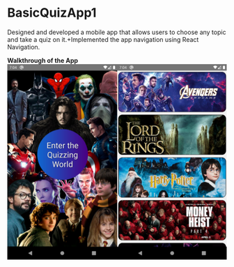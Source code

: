 # BasicQuizApp1
Designed and developed a mobile app that allows users to choose any topic and take a quiz on it.+Implemented the app navigation using React Navigation.

**Walkthrough of the App**
![front page](https://github.com/m3g4n127001/BasicQuizApp1/blob/main/assets/app%20ss/1-1.png)
